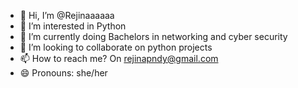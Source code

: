 - 👋 Hi, I’m @Rejinaaaaaa
- 👀 I’m interested in Python
- 🌱 I’m currently doing Bachelors in networking and cyber security
- 💞️ I’m looking to collaborate on python projects
- 📫 How to reach me? On rejinapndy@gmail.com
- 😄 Pronouns: she/her

<!---
Rejinaaaaaa/Rejinaaaaaa is a ✨ special ✨ repository because its `README.md` (this file) appears on your GitHub profile.
You can click the Preview link to take a look at your changes.
--->
